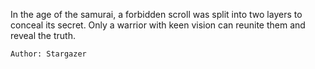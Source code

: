 In the age of the samurai, a forbidden scroll was split into two layers to conceal its secret. Only a warrior with keen vision can reunite them and reveal the truth.

    Author: Stargazer
